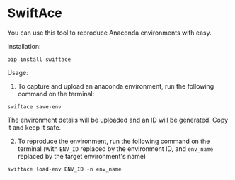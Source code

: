 # SwiftAce

You can use this tool to reproduce Anaconda environments with easy.

Installation:

```
pip install swiftace
```

Usage:

1. To capture and upload an anaconda environment, run the following command on the terminal:

```
swiftace save-env
```

The environment details will be uploaded and an ID will be generated. Copy it and keep it safe.

2. To reproduce the environment, run the following command on the terminal (with `ENV_ID` replaced by the environment ID, and `env_name` replaced by the target environment's name)

```
swiftace load-env ENV_ID -n env_name
```
